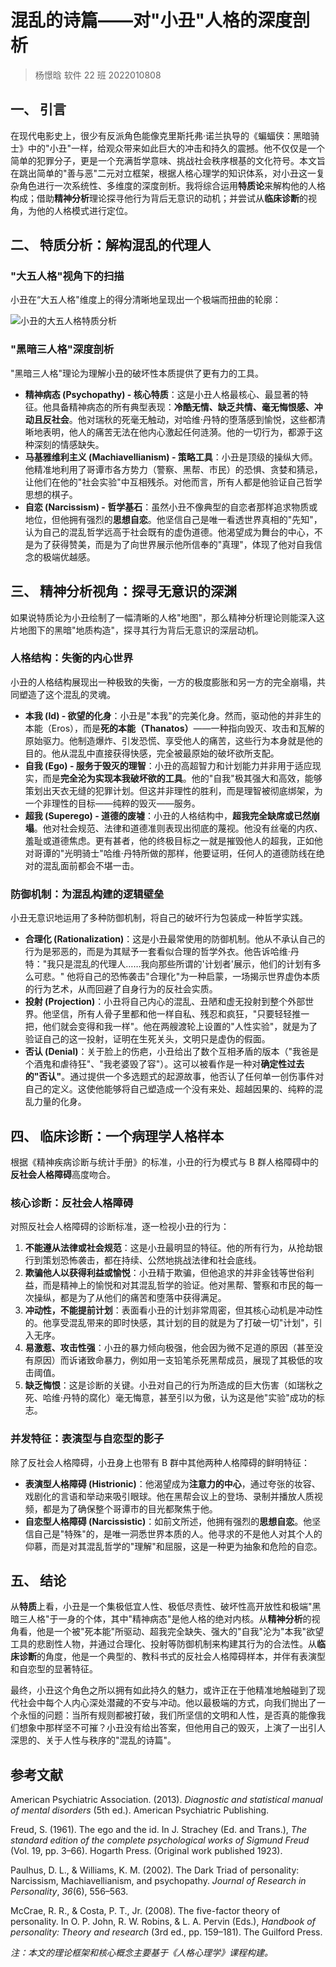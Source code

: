 # 混乱的诗篇——对"小丑"人格的深度剖析

> 杨憬晗 软件 22 班 2022010808

## 一、 引言

在现代电影史上，很少有反派角色能像克里斯托弗·诺兰执导的《蝙蝠侠：黑暗骑士》中的"小丑"一样，给观众带来如此巨大的冲击和持久的震撼。他不仅仅是一个简单的犯罪分子，更是一个充满哲学意味、挑战社会秩序根基的文化符号。本文旨在跳出简单的"善与恶"二元对立框架，根据人格心理学的知识体系，对小丑这一复杂角色进行一次系统性、多维度的深度剖析。我将综合运用**特质论**来解构他的人格构成；借助**精神分析**理论探寻他行为背后无意识的动机；并尝试从**临床诊断**的视角，为他的人格模式进行定位。

## 二、 特质分析：解构混乱的代理人

### "大五人格"视角下的扫描

小丑在“大五人格"维度上的得分清晰地呈现出一个极端而扭曲的轮廓：

![小丑的大五人格特质分析](/Users/yangjinghan/Documents/大三下/人格心理学/大五人格直方图.png "大五人格特质分析")

### "黑暗三人格"深度剖析

"黑暗三人格"理论为理解小丑的破坏性本质提供了更有力的工具。

- **精神病态 (Psychopathy) - 核心特质**：这是小丑人格最核心、最显著的特征。他具备精神病态的所有典型表现：**冷酷无情、缺乏共情、毫无悔恨感、冲动且反社会**。他对瑞秋的死毫无触动，对哈维·丹特的堕落感到愉悦，这些都清晰地表明，他人的痛苦无法在他内心激起任何涟漪。他的一切行为，都源于这种深刻的情感缺失。
- **马基雅维利主义 (Machiavellianism) - 策略工具**：小丑是顶级的操纵大师。他精准地利用了哥谭市各方势力（警察、黑帮、市民）的恐惧、贪婪和猜忌，让他们在他的"社会实验"中互相残杀。对他而言，所有人都是他验证自己哲学思想的棋子。
- **自恋 (Narcissism) - 哲学基石**：虽然小丑不像典型的自恋者那样追求物质或地位，但他拥有强烈的**思想自恋**。他坚信自己是唯一看透世界真相的"先知"，认为自己的混乱哲学远高于社会既有的虚伪道德。他渴望成为舞台的中心，不是为了获得赞美，而是为了向世界展示他所信奉的"真理"，体现了他对自我信念的极端优越感。

## 三、 精神分析视角：探寻无意识的深渊

如果说特质论为小丑绘制了一幅清晰的人格"地图"，那么精神分析理论则能深入这片地图下的黑暗"地质构造"，探寻其行为背后无意识的深层动机。

### 人格结构：失衡的内心世界

小丑的人格结构展现出一种极致的失衡，一方的极度膨胀和另一方的完全崩塌，共同塑造了这个混乱的灵魂。

- **本我 (Id) - 欲望的化身**：小丑是"本我"的完美化身。然而，驱动他的并非生的本能（Eros），而是**死的本能（Thanatos）**——一种指向毁灭、攻击和瓦解的原始驱力。他制造爆炸、引发恐慌、享受他人的痛苦，这些行为本身就是他的目的。他从混乱中直接获得快感，完全被最原始的破坏欲所支配。
- **自我 (Ego) - 服务于毁灭的理智**：小丑的高超智力和计划能力并非用于适应现实，而是**完全沦为实现本我破坏欲的工具**。他的"自我"极其强大和高效，能够策划出天衣无缝的犯罪计划。但这并非理性的胜利，而是理智被彻底绑架，为一个非理性的目标——纯粹的毁灭——服务。
- **超我 (Superego) - 道德的废墟**：小丑的人格结构中，**超我完全缺席或已然崩塌**。他对社会规范、法律和道德准则表现出彻底的蔑视。他没有丝毫的内疚、羞耻或道德焦虑。更有甚者，他的终极目标之一就是摧毁他人的超我，正如他对哥谭的"光明骑士"哈维·丹特所做的那样，他要证明，任何人的道德防线在绝对的混乱面前都会不堪一击。

### 防御机制：为混乱构建的逻辑壁垒

小丑无意识地运用了多种防御机制，将自己的破坏行为包装成一种哲学实践。

- **合理化 (Rationalization)**：这是小丑最常使用的防御机制。他从不承认自己的行为是邪恶的，而是为其赋予一套看似合理的哲学外衣。他告诉哈维·丹特："我只是混乱的代理人……我向那些所谓的'计划者'展示，他们的计划有多么可悲。" 他将自己的恐怖袭击"合理化"为一种启蒙，一场揭示世界虚伪本质的行为艺术，从而回避了自身行为的反社会实质。
- **投射 (Projection)**：小丑将自己内心的混乱、丑陋和虚无投射到整个外部世界。他坚信，所有人骨子里都和他一样自私、残忍和疯狂，"只要轻轻推一把，他们就会变得和我一样"。他在两艘渡轮上设置的"人性实验"，就是为了验证自己的这一投射，证明在生死关头，文明只是虚伪的假面。
- **否认 (Denial)**：关于脸上的伤疤，小丑给出了数个互相矛盾的版本（"我爸是个酒鬼和虐待狂"、"我老婆毁了容"）。这可以被看作是一种对**确定性过去的"否认"**。通过提供一个多选题式的起源故事，他否认了任何单一创伤事件对自己的定义。这使他能够将自己塑造成一个没有来处、超越因果的、纯粹的混乱力量的化身。

## 四、 临床诊断：一个病理学人格样本

根据《精神疾病诊断与统计手册》的标准，小丑的行为模式与 B 群人格障碍中的**反社会人格障碍**高度吻合。

### 核心诊断：反社会人格障碍

对照反社会人格障碍的诊断标准，逐一检视小丑的行为：

1. **不能遵从法律或社会规范**：这是小丑最明显的特征。他的所有行为，从抢劫银行到策划恐怖袭击，都在持续、公然地挑战法律和社会底线。
2. **欺骗他人以获得利益或愉悦**：小丑精于欺骗，但他追求的并非金钱等世俗利益，而是精神上的愉悦和对其混乱哲学的验证。他对黑帮、警察和市民的每一次操纵，都是为了从他们的痛苦和堕落中获得满足。
3. **冲动性，不能提前计划**：表面看小丑的计划非常周密，但其核心动机是冲动性的。他享受混乱带来的即时快感，其计划的目的就是为了打破一切"计划"，引入无序。
4. **易激惹、攻击性强**：小丑的暴力倾向极强，他会因为微不足道的原因（甚至没有原因）而诉诸致命暴力，例如用一支铅笔杀死黑帮成员，展现了其极低的攻击阈值。
5. **缺乏悔恨**：这是诊断的关键。小丑对自己的行为所造成的巨大伤害（如瑞秋之死、哈维·丹特的腐化）毫无悔意，甚至引以为傲，认为这是他"实验"成功的标志。

### 并发特征：表演型与自恋型的影子

除了反社会人格障碍，小丑身上也带有 B 群中其他两种人格障碍的鲜明特征：

- **表演型人格障碍 (Histrionic)**：他渴望成为**注意力的中心**，通过夸张的妆容、戏剧化的言语和举动来吸引眼球。他在黑帮会议上的登场、录制并播放人质视频，都是为了确保整个哥谭市的目光都聚焦于他。
- **自恋型人格障碍 (Narcissistic)**：如前文所述，他拥有强烈的**思想自恋**。他坚信自己是"特殊"的，是唯一洞悉世界本质的人。他寻求的不是他人对其个人的仰慕，而是对其混乱哲学的"理解"和屈服，这是一种更为抽象和危险的自恋。

## 五、 结论

从**特质**上看，小丑是一个集极低宜人性、极低尽责性、破坏性高开放性和极端"黑暗三人格"于一身的个体，其中"精神病态"是他人格的绝对内核。从**精神分析**的视角看，他是一个被"死本能"所驱动、超我完全缺失、强大的"自我"沦为"本我"欲望工具的悲剧性人物，并通过合理化、投射等防御机制来构建其行为的合法性。从**临床诊断**的角度，他是一个典型的、教科书式的反社会人格障碍样本，并伴有表演型和自恋型的显著特征。

最终，小丑这个角色之所以拥有如此持久的魅力，或许正在于他精准地触碰到了现代社会中每个人内心深处潜藏的不安与冲动。他以最极端的方式，向我们抛出了一个永恒的问题：当所有规则都被打破，我们所坚信的文明和人性，是否真的能像我们想象中那样坚不可摧？小丑没有给出答案，但他用自己的毁灭，上演了一出引人深思的、关于人性与秩序的"混乱的诗篇"。

<div STYLE="page-break-after: always;"></div>

## 参考文献

American Psychiatric Association. (2013). _Diagnostic and statistical manual of mental disorders_ (5th ed.). American Psychiatric Publishing.

Freud, S. (1961). The ego and the id. In J. Strachey (Ed. and Trans.), _The standard edition of the complete psychological works of Sigmund Freud_ (Vol. 19, pp. 3–66). Hogarth Press. (Original work published 1923).

Paulhus, D. L., & Williams, K. M. (2002). The Dark Triad of personality: Narcissism, Machiavellianism, and psychopathy. _Journal of Research in Personality_, _36_(6), 556–563.

McCrae, R. R., & Costa, P. T., Jr. (2008). The five-factor theory of personality. In O. P. John, R. W. Robins, & L. A. Pervin (Eds.), _Handbook of personality: Theory and research_ (3rd ed., pp. 159–181). The Guilford Press.

_注：本文的理论框架和核心概念主要基于《人格心理学》课程构建。_
